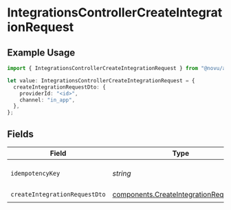 # IntegrationsControllerCreateIntegrationRequest

## Example Usage

```typescript
import { IntegrationsControllerCreateIntegrationRequest } from "@novu/api/models/operations";

let value: IntegrationsControllerCreateIntegrationRequest = {
  createIntegrationRequestDto: {
    providerId: "<id>",
    channel: "in_app",
  },
};
```

## Fields

| Field                                                                                            | Type                                                                                             | Required                                                                                         | Description                                                                                      |
| ------------------------------------------------------------------------------------------------ | ------------------------------------------------------------------------------------------------ | ------------------------------------------------------------------------------------------------ | ------------------------------------------------------------------------------------------------ |
| `idempotencyKey`                                                                                 | *string*                                                                                         | :heavy_minus_sign:                                                                               | A header for idempotency purposes                                                                |
| `createIntegrationRequestDto`                                                                    | [components.CreateIntegrationRequestDto](../../models/components/createintegrationrequestdto.md) | :heavy_check_mark:                                                                               | N/A                                                                                              |